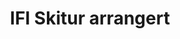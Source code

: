 ---
title: |
  IFI Skitur arrangert
tags: cyb, minor
year: 2015
sources:
  - https://www.facebook.com/events/1467002550242895 ifi-skitur 2015! - Facebook
view: none
---